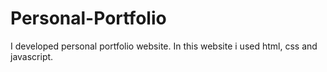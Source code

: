 # Personal-Portfolio
I developed personal portfolio website. In this website i used html, css and javascript. 

